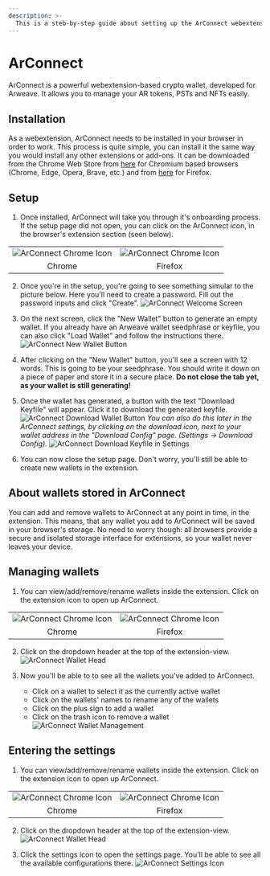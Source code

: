 ```yaml
---
description: >-
  This is a steb-by-step guide about setting up the ArConnect webextension wallet for Arweave.
---
```


# ArConnect

ArConnect is a powerful webextension-based crypto wallet, developed for Arweave. It allows you to manage your AR tokens, PSTs and NFTs easily.

## Installation

As a webextension, ArConnect needs to be installed in your browser in order to work. This process is quite simple, you can install it the same way you would install any other extensions or add-ons. It can be downloaded from the Chrome Web Store from [here](https://chrome.google.com/webstore/detail/arconnect/einnioafmpimabjcddiinlhmijaionap) for Chromium based browsers (Chrome, Edge, Opera, Brave, etc.) and from [here](https://addons.mozilla.org/en-US/firefox/addon/arconnect/) for Firefox.

## Setup

1. Once installed, ArConnect will take you through it's onboarding process. If the setup page did not open, you can click on the ArConnect icon, in the browser's extension section (seen below).
<table>
  <tr>
    <td>
      <img src="../.gitbook/assets/arconnect_chrome_extensions_list.png" alt="ArConnect Chrome Icon" />
    </td>
    <td>
      <img src="../.gitbook/assets/arconnect_firefox_extensions_list.png" alt="ArConnect Chrome Icon" />
    </td>
  </tr>
  <tr>
    <td style="text-align: center;">Chrome</td>
    <td style="text-align: center;">Firefox</td>
  </tr>
</table>

2. Once you're in the setup, you're going to see something simular to the picture below. Here you'll need to create a password. Fill out the password inputs and click "Create".
   ![ArConnect Welcome Screen](../.gitbook/assets/arconnect_welcome_screen.png)

3. On the next screen, click the "New Wallet" button to generate an empty wallet. If you already have an Arweave wallet seedphrase or keyfile, you can also click "Load Wallet" and follow the instructions there.
   ![ArConnect New Wallet Button](../.gitbook/assets/arconnect_welcome_new_wallet.png)

4. After clicking on the "New Wallet" button, you'll see a screen with 12 words. This is going to be your seedphrase. You should write it down on a piece of paper and store it in a secure place. **Do not close the tab yet, as your wallet is still generating!**

5. Once the wallet has generated, a button with the text "Download Keyfile" will appear. Click it to download the generated keyfile.
   ![ArConnect Download Wallet Button](../.gitbook/assets/arconnect_download_keyfile.png)
   _You can also do this later in the ArConnect settings, by clicking on the download icon, next to your wallet address in the "Download Config" page. (Settings -> Download Config)._
   ![ArConnect Download Keyfile in Settings](../.gitbook/assets/arconnect_download_keyfile_in_settings.png)

6. You can now close the setup page. Don't worry, you'll still be able to create new wallets in the extension.

## About wallets stored in ArConnect

You can add and remove wallets to ArConnect at any point in time, in the extension. This means, that any wallet you add to ArConnect will be saved in your browser's storage.
No need to worry though: all browsers provide a secure and isolated storage interface for extensions, so your wallet never leaves your device.

## Managing wallets

1. You can view/add/remove/rename wallets inside the extension. Click on the extension icon to open up ArConnect.
<table>
  <tr>
    <td>
      <img src="../.gitbook/assets/arconnect_chrome_extensions_list.png" alt="ArConnect Chrome Icon" />
    </td>
    <td>
      <img src="../.gitbook/assets/arconnect_firefox_extensions_list.png" alt="ArConnect Chrome Icon" />
    </td>
  </tr>
  <tr>
    <td style="text-align: center;">Chrome</td>
    <td style="text-align: center;">Firefox</td>
  </tr>
</table>

2. Click on the dropdown header at the top of the extension-view.
   ![ArConnect Wallet Head](../.gitbook/assets/arconnect_extension_wallet_head.png)

3. Now you'll be able to to see all the wallets you've added to ArConnect.
   - Click on a wallet to select it as the currently active wallet
   - Click on the wallets' names to rename any of the wallets
   - Click on the plus sign to add a wallet
   - Click on the trash icon to remove a wallet
     ![ArConnect Wallet Management](../.gitbook/assets/arconnect_wallet_management.png)

## Entering the settings

1. You can view/add/remove/rename wallets inside the extension. Click on the extension icon to open up ArConnect.
<table>
  <tr>
    <td>
      <img src="../.gitbook/assets/arconnect_chrome_extensions_list.png" alt="ArConnect Chrome Icon" />
    </td>
    <td>
      <img src="../.gitbook/assets/arconnect_firefox_extensions_list.png" alt="ArConnect Chrome Icon" />
    </td>
  </tr>
  <tr>
    <td style="text-align: center;">Chrome</td>
    <td style="text-align: center;">Firefox</td>
  </tr>
</table>

2. Click on the dropdown header at the top of the extension-view.
   ![ArConnect Wallet Head](../.gitbook/assets/arconnect_extension_wallet_head.png)

3. Click the settings icon to open the settings page. You'll be able to see all the available configurations there.
   ![ArConnect Settings Icon](../.gitbook/assets/arconnect_settings_icon.png)
